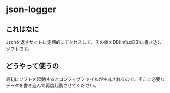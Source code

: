 # json-logger

## これはなに
Jsonを返すサイトに定期的にアクセスして、その値をDB(InfluxDB)に書き込むソフトです。

## どうやって使うの
最初にソフトを起動するとコンフィグファイルが生成されるので、そこに必要なデータを書き込んで再度起動させてください。
